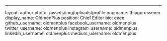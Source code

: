 ---
layout: author
photo: /assets/img/uploads/profile.png
name: thiagorossener
display_name: OldmenPlus
position: Chief Editor
bio: eeee
github_username: oldmenplus
facebook_username: oldmenplus
twitter_username: oldmenplus
instagram_username: oldmenplus
linkedin_username: oldmenplus
medium_username: oldmenplus

